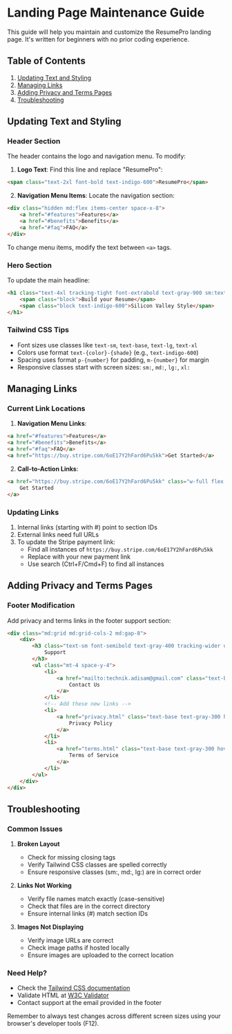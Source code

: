 # Landing Page Maintenance Guide

This guide will help you maintain and customize the ResumePro landing page. It's written for beginners with no prior coding experience.

## Table of Contents
1. [Updating Text and Styling](#updating-text-and-styling)
2. [Managing Links](#managing-links)
3. [Adding Privacy and Terms Pages](#adding-privacy-and-terms-pages)
4. [Troubleshooting](#troubleshooting)

## Updating Text and Styling

### Header Section
The header contains the logo and navigation menu. To modify:

1. **Logo Text**: Find this line and replace "ResumePro":
```html
<span class="text-2xl font-bold text-indigo-600">ResumePro</span>
```

2. **Navigation Menu Items**: Locate the navigation section:
```html
<div class="hidden md:flex items-center space-x-8">
    <a href="#features">Features</a>
    <a href="#benefits">Benefits</a>
    <a href="#faq">FAQ</a>
</div>
```
To change menu items, modify the text between `<a>` tags.

### Hero Section
To update the main headline:
```html
<h1 class="text-4xl tracking-tight font-extrabold text-gray-900 sm:text-5xl md:text-6xl">
    <span class="block">Build your Resume</span>
    <span class="block text-indigo-600">Silicon Valley Style</span>
</h1>
```

### Tailwind CSS Tips
- Font sizes use classes like `text-sm`, `text-base`, `text-lg`, `text-xl`
- Colors use format `text-{color}-{shade}` (e.g., `text-indigo-600`)
- Spacing uses format `p-{number}` for padding, `m-{number}` for margin
- Responsive classes start with screen sizes: `sm:`, `md:`, `lg:`, `xl:`

## Managing Links

### Current Link Locations

1. **Navigation Menu Links**:
```html
<a href="#features">Features</a>
<a href="#benefits">Benefits</a>
<a href="#faq">FAQ</a>
<a href="https://buy.stripe.com/6oE17Y2hFard6Pu5kk">Get Started</a>
```

2. **Call-to-Action Links**:
```html
<a href="https://buy.stripe.com/6oE17Y2hFard6Pu5kk" class="w-full flex items-center...">
    Get Started
</a>
```

### Updating Links
1. Internal links (starting with #) point to section IDs
2. External links need full URLs
3. To update the Stripe payment link:
   - Find all instances of `https://buy.stripe.com/6oE17Y2hFard6Pu5kk`
   - Replace with your new payment link
   - Use search (Ctrl+F/Cmd+F) to find all instances

## Adding Privacy and Terms Pages

### Footer Modification
Add privacy and terms links in the footer support section:

```html
<div class="md:grid md:grid-cols-2 md:gap-8">
    <div>
        <h3 class="text-sm font-semibold text-gray-400 tracking-wider uppercase">
            Support
        </h3>
        <ul class="mt-4 space-y-4">
            <li>
                <a href="mailto:technik.adisam@gmail.com" class="text-base text-gray-300 hover:text-white">
                    Contact Us
                </a>
            </li>
            <!-- Add these new links -->
            <li>
                <a href="privacy.html" class="text-base text-gray-300 hover:text-white">
                    Privacy Policy
                </a>
            </li>
            <li>
                <a href="terms.html" class="text-base text-gray-300 hover:text-white">
                    Terms of Service
                </a>
            </li>
        </ul>
    </div>
</div>
```

## Troubleshooting

### Common Issues

1. **Broken Layout**
   - Check for missing closing tags
   - Verify Tailwind CSS classes are spelled correctly
   - Ensure responsive classes (sm:, md:, lg:) are in correct order

2. **Links Not Working**
   - Verify file names match exactly (case-sensitive)
   - Check that files are in the correct directory
   - Ensure internal links (#) match section IDs

3. **Images Not Displaying**
   - Verify image URLs are correct
   - Check image paths if hosted locally
   - Ensure images are uploaded to the correct location

### Need Help?
- Check the [Tailwind CSS documentation](https://tailwindcss.com/docs)
- Validate HTML at [W3C Validator](https://validator.w3.org/)
- Contact support at the email provided in the footer

Remember to always test changes across different screen sizes using your browser's developer tools (F12).
